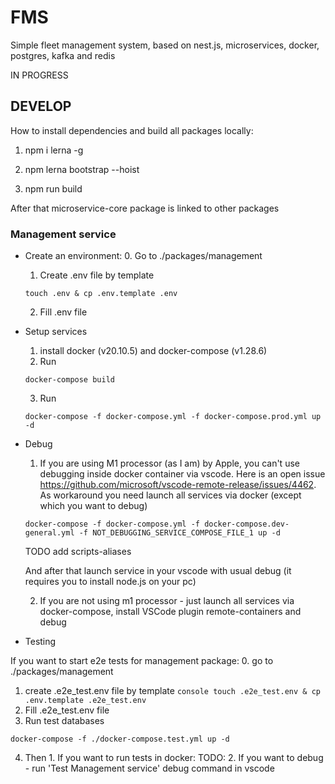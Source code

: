 # FMS
Simple fleet management system, based on nest.js, microservices, docker, postgres, kafka and redis

IN PROGRESS

## DEVELOP

How to install dependencies and build all packages locally:

1. npm i lerna -g

2. npm lerna bootstrap --hoist

3. npm run build

After that microservice-core package is linked to other packages

### Management service

* Create an environment:
  0. Go to ./packages/management
  1. Create .env file by template
    ```console
    touch .env & cp .env.template .env
    ```
  2. Fill .env file

* Setup services
  1. install docker (v20.10.5) and docker-compose (v1.28.6)
  2. Run
  ```console
  docker-compose build
  ```
  3. Run
  ```console 
  docker-compose -f docker-compose.yml -f docker-compose.prod.yml up -d
  ```

* Debug
  1. If you are using M1 processor (as I am) by Apple, you can't use debugging inside docker container via vscode. Here is an open issue https://github.com/microsoft/vscode-remote-release/issues/4462.
  As workaround you need launch all services via docker (except which you want to debug)
   ```console 
  docker-compose -f docker-compose.yml -f docker-compose.dev-general.yml -f NOT_DEBUGGING_SERVICE_COMPOSE_FILE_1 up -d
  ```
  TODO add scripts-aliases
  
  And after that launch service in your vscode with usual debug (it requires you to install node.js on your pc)

  2. If you are not using m1 processor - just launch all services via docker-compose, install VSCode plugin remote-containers and debug

* Testing

If you want to start e2e tests for management package:
  0. go to ./packages/management
  1. create .e2e_test.env file by template
    ```console
    touch .e2e_test.env & cp .env.template .e2e_test.env
    ```
  2. Fill .e2e_test.env file
  3. Run test databases
  ```console 
  docker-compose -f ./docker-compose.test.yml up -d
  ```
  4. Then
    1. If you want to run tests in docker: TODO:
    2. If you want to debug - run 'Test Management service' debug command in vscode